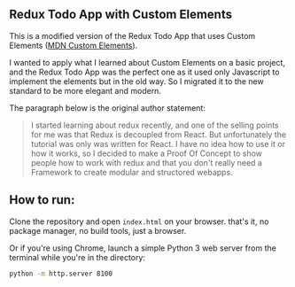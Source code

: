 Redux Todo App with Custom Elements
-----

This is a modified version of the Redux Todo App that uses Custom Elements ([MDN Custom Elements](https://developer.mozilla.org/en-US/docs/Web/Web_Components/Using_custom_elements "MDN Custom Elements")).

I wanted to apply what I learned about Custom Elements on a basic project, and the Redux Todo App was the perfect one as it used only Javascript to implement the elements but in the old way. So I migrated it to the new standard to be more elegant and modern.

The paragraph below is the original author statement:

> I started learning about redux recently, and one of the selling points for me
> was that Redux is decoupled from React. But unfortunately the tutorial was 
> only was written for React.
> I have no idea how to use it or how it works, so I decided to make a Proof Of Concept
> to show people how to work with redux and that you don't really need a Framework
> to create modular and structored webapps.


How to run:
-----

Clone the repository and open `index.html` on your browser. that's it, no package manager, no build tools, just a browser.

Or if you're using Chrome, launch a simple Python 3 web server from the terminal while you're in the directory:
```bash
python -m http.server 8100
```
